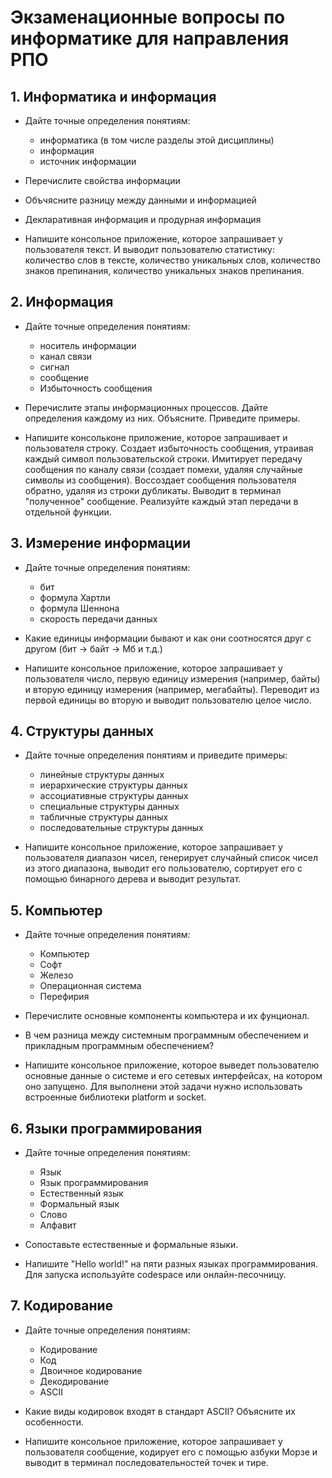# Экзаменационные вопросы по информатике для направления РПО

## 1. Информатика и информация

- Дайте точные определения понятиям:
    - информатика (в том числе разделы этой дисциплины)
    - информация
    - источник информации
- Перечислите свойства информации
- Объчясните разницу между данными и информацией
- Декларативная информация и продурная информация

- Напишите консольное приложение, которое запрашивает у пользователя текст. И выводит пользователю статистику: количество слов в тексте, количество уникальных слов, количество знаков препинания, количество уникальных знаков препинания.


## 2. Информация

- Дайте точные определения понятиям:
    - носитель информации
    - канал связи
    - сигнал
    - сообщение
    - Избыточность сообщения
- Перечислите этапы информационных процессов. Дайте определения каждому из них. Объясните. Приведите примеры.

- Напишите консольконе приложение, которое запрашивает и пользователя строку. Создает избыточность сообщения, утраивая каждый символ пользовательской строки. Имитирует передачу сообщения по каналу связи (создает помехи, удаляя случайные символы из сообщения). Воссоздает сообщения пользователя обратно, удаляя из строки дубликаты. Выводит в терминал "полученное" сообщение. Реализуйте каждый этап передачи в отдельной функции.


## 3. Измерение информации

- Дайте точные определения понятиям:
    - бит
    - формула Хартли
    - формула Шеннона
    - скорость передачи данных
- Какие единицы информации бывают и как они соотносятся друг с другом (бит -> байт -> Мб и т.д.)

- Напишите консольное приложение, которое запрашивает у пользователя число, первую единицу измерения (например, байты) и вторую единицу измерения (например, мегабайты). Переводит из первой единицы во вторую и выводит пользователю целое число.


## 4. Структуры данных

- Дайте точные определения понятиям и приведите примеры:
    - линейные структуры данных
    - иерархические структуры данных
    - ассоциативные структуры данных
    - специальные структуры данных
    - табличные структуры данных
    - последовательные структуры данных

- Напишите консольное приложение, которое запрашивает у пользователя диапазон чисел, генерирует случайный список чисел из этого диапазона, выводит его пользователю, сортирует его с помощью бинарного дерева и выводит результат.

## 5. Компьютер

- Дайте точные определения понятиям:
    - Компьютер
    - Софт
    - Железо
    - Операционная система
    - Перефирия
- Перечислите основные компоненты компьютера и их фунционал.
- В чем разница между системным программным обеспечением и прикладным программным обеспечением?

- Напишите консольное приложение, которое выведет пользователю основные данные о системе и его сетевых интерфейсах, на котором оно запущено. Для выполнени этой задачи нужно использовать встроенные библиотеки platform и socket.

## 6. Языки программирования

- Дайте точные определения понятиям:
    - Язык
    - Язык программирования
    - Естественный язык
    - Формальный язык
    - Слово
    - Алфавит
- Сопоставьте естественные и формальные языки.

- Напишите "Hello world!" на пяти разных языках программирования. Для запуска используйте codespace или онлайн-песочницу.

## 7. Кодирование

- Дайте точные определения понятиям:
    - Кодирование
    - Код
    - Двоичное кодирование
    - Декодирование
    - ASCII
- Какие виды кодировок входят в стандарт ASCII? Объясните их особенности.

- Напишите консольное приложение, которое запрашивает у пользователя сообщение, кодирует его с помощью азбуки Морзе и выводит в терминал последовательностей точек и тире.